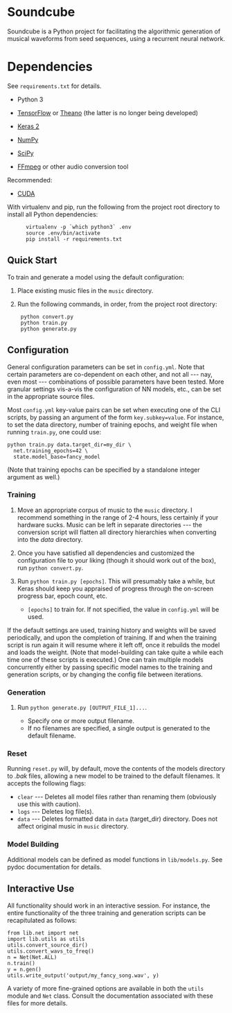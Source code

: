# Soundcube

Soundcube is a Python project for facilitating the algorithmic generation of musical waveforms from seed sequences, using a recurrent neural network.

# Dependencies

See `requirements.txt` for details.

- Python 3

- [TensorFlow](https://tensorflow.com/) or [Theano](http://deeplearning.net/software/theano/) (the latter is no longer being developed)

- [Keras 2](http://keras.io/)

- [NumPy](http://www.numpy.org/)

- [SciPy](https://www.scipy.org/)

- [FFmpeg](https://ffmpeg.org/) or other audio conversion tool

Recommended:

- [CUDA](https://developer.nvidia.com/cuda-downloads)

With virtualenv and pip, run the following from the project root directory to install all Python dependencies:

          virtualenv -p `which python3` .env
          source .env/bin/activate
          pip install -r requirements.txt

## Quick Start

To train and generate a model using the default configuration:

  1. Place existing music files in the `music` directory.

  2. Run the following commands, in order, from the project root directory:

          python convert.py
          python train.py
          python generate.py

## Configuration

General configuration parameters can be set in `config.yml`. Note that certain parameters are co-dependent on each other, and not all --- nay, even most --- combinations of possible parameters have been tested. More granular settings vis-a-vis the configuration of NN models, etc., can be set in the appropriate source files.

Most `config.yml` key-value pairs can be set when executing one of the CLI scripts, by passing an argument of the form `key.subkey=value`. For instance, to set the data directory, number of training epochs, and weight file when running `train.py`, one could use:

    python train.py data.target_dir=my_dir \
      net.training_epochs=42 \
      state.model_base=fancy_model

(Note that training epochs can be specified by a standalone integer argument as well.)

### Training

1. Move an appropriate corpus of music to the `music` directory. I recommend something in the range of 2-4 hours, less certainly if your hardware sucks. Music can be left in separate directories --- the conversion script will flatten all directory hierarchies when converting into the _data_ directory.

2. Once you have satisfied all dependencies and customized the configuration file to your liking (though it should work out of the box), run `python convert.py`.

3. Run `python train.py [epochs]`.  This will presumably take a while, but Keras should keep you appraised of progress through the on-screen progress bar, epoch count, etc.

    - `[epochs]` to train for. If not specified, the value in `config.yml` will be used.

If the default settings are used, training history and weights will be saved periodically, and upon the completion of training. If and when the training script is run again it will resume where it left off, once it rebuilds the model and loads the weight. (Note that model-building can take quite a while each time one of these scripts is executed.) One can train multiple models concurrently either by passing specific model names to the training and generation scripts, or by changing the config file between iterations.

### Generation

1. Run `python generate.py [OUTPUT_FILE_1]...`.

    - Specify one or more output filename.
    - If no filenames are specified, a single output is generated to the default filename.

### Reset

Running `reset.py` will, by default, move the contents of the models directory to _.bak_ files, allowing a new model to be trained to the default filenames. It accepts the following flags:

  - `clear` --- Deletes all model files rather than renaming them (obviously use this with caution).
  - `logs` --- Deletes log file(s).
  - `data` --- Deletes formatted data in `data` (target_dir) directory. Does not affect original music in `music` directory.

### Model Building

Additional models can be defined as model functions in `lib/models.py`. See pydoc documentation for details.

## Interactive Use

All functionality should work in an interactive session. For instance, the entire functionality of the three training and generation scripts can be recapitulated as follows:

    from lib.net import net
    import lib.utils as utils
    utils.convert_source_dir()
    utils.convert_wavs_to_freq()
    n = Net(Net.ALL)
    n.train()
    y = n.gen()
    utils.write_output('output/my_fancy_song.wav', y)

A variety of more fine-grained options are available in both the `utils` module and `Net` class. Consult the documentation associated with these files for more details.
